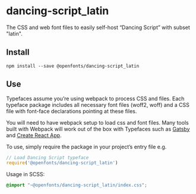 
# dancing-script_latin

The CSS and web font files to easily self-host “Dancing Script” with subset "latin".

## Install

`npm install --save @openfonts/dancing-script_latin`

## Use

Typefaces assume you’re using webpack to process CSS and files. Each typeface
package includes all necessary font files (woff2, woff) and a CSS file with
font-face declarations pointing at these files.

You will need to have webpack setup to load css and font files. Many tools built
with Webpack will work out of the box with Typefaces such as [Gatsby](https://github.com/gatsbyjs/gatsby)
and [Create React App](https://github.com/facebookincubator/create-react-app).

To use, simply require the package in your project’s entry file e.g.

```javascript
// Load Dancing Script typeface
require('@openfonts/dancing-script_latin')
```

Usage in SCSS:
```scss
@import "~@openfonts/dancing-script_latin/index.css";
```
